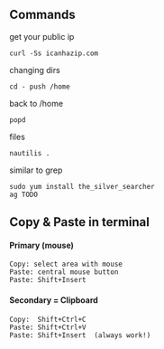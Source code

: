 ## Commands

get your public ip

`
curl -Ss icanhazip.com
`

changing dirs

`
cd -
push /home
`

back to /home

`
popd
`

files

`
nautilis .
`

similar to grep 

```
sudo yum install the_silver_searcher
ag TODO
```

## Copy & Paste in terminal

#### Primary (mouse)

```
Copy: select area with mouse
Paste: central mouse button
Paste: Shift+Insert
```

#### Secondary = Clipboard

```
Copy:  Shift+Ctrl+C
Paste: Shift+Ctrl+V
Paste: Shift+Insert  (always work!) 
```
